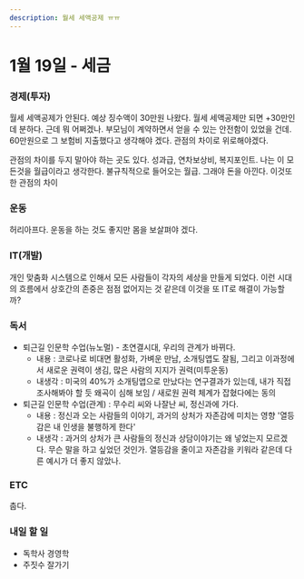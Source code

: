 ```yaml
---
description: 월세 세액공제 ㅠㅠ
---
```


# 1월 19일 - 세금

### 경제\(투자\)

 월세 세액공제가 안된다. 예상 징수액이 30만원 나왔다. 월세 세액공제만 되면 +30만인데 분하다. 근데 뭐 어쩌겠나. 부모님이 계약하면서 얻을 수 있는 안전함이 있었을 건데. 60만원으로 그 보험비 지출했다고 생각해야 겠다. 관점의 차이로 위로해야겠다.

관점의 차이를 두지 말아야 하는 곳도 있다. 성과급, 연차보상비, 복지포인트. 나는 이 모든것을 월급이라고 생각한다. 불규칙적으로 들어오는 월급. 그래야 돈을 아낀다. 이것또한 관점의 차이  

### 운동

허리아프다. 운동을 하는 것도 좋지만 몸을 보살펴야 겠다.

### IT\(개발\)

개인 맞춤화 시스템으로 인해서 모든 사람들이 각자의 세상을 만들게 되었다. 이런 시대의 흐름에서 상호간의 존중은 점점 없어지는 것 같은데 이것을 또 IT로 해결이 가능할까?

### 독서

* 퇴근길 인문학 수업\(뉴노멀\) - 초연결시대, 우리의 관계가 바뀌다.
  * 내용 : 코로나로 비대면 활성화, 가벼운 만남, 소개팅앱도 잘됨, 그리고 이과정에서 새로운 권력이 생김, 많은 사람의 지지가 권력\(미투운동\)
  * 내생각 : 미국의 40%가 소개팅앱으로 만났다는 연구결과가 있는데, 내가 직접 조사해봐야 할 듯 왜곡이 심해 보임 / 새로원 권력 체계가 잡혔다에는 동의
* 퇴근길 인문학 수업\(관계\) : 무수리 씨와 나잘난 씨, 정신과에 가다.
  * 내용 : 정신과 오는 사람들의 이야기, 과거의 상처가 자존감에 미치는 영향 '열등감은 내 인생을 불행하게 한다'
  * 내생각 : 과거의 상처가 큰 사람들의 정신과 상담이야기는 왜 넣었는지 모르겠다. 무슨 말을 하고 싶었던 것인가. 열등감을 줄이고 자존감을 키워라 같은데 다른 예시가 더 좋지 않았나.

### ETC

춥다.  

### 내일 할 일

* 독학사 경영학  
* 주짓수 잘가기

